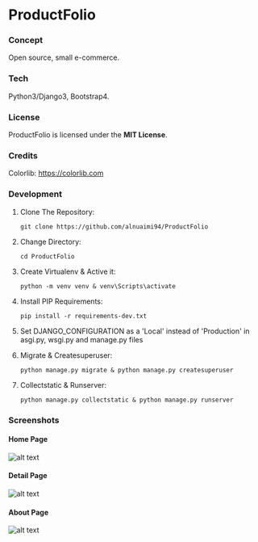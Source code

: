 # ProductFolio

### Concept

Open source, small e-commerce.

### Tech

Python3/Django3, Bootstrap4.

### License

ProductFolio is licensed under the **MIT License**.

### Credits

Colorlib: https://colorlib.com

### Development

1. Clone The Repository:

    ```
    git clone https://github.com/alnuaimi94/ProductFolio
    ```

2. Change Directory:

    ```
    cd ProductFolio
    ````

3. Create Virtualenv & Active it:

    ```
    python -m venv venv & venv\Scripts\activate
    ```

4. Install PIP Requirements:

    ```
    pip install -r requirements-dev.txt
    ```

5. Set DJANGO_CONFIGURATION as a 'Local' instead of 'Production' in asgi.py, wsgi.py and manage.py files

6. Migrate & Createsuperuser:

    ```
    python manage.py migrate & python manage.py createsuperuser
    ```

7. Collectstatic & Runserver:

    ```
    python manage.py collectstatic & python manage.py runserver
    ````

### Screenshots

#### Home Page

![alt text](https://github.com/alnuaimi94/ProductFolio/blob/master/_screenshots/home.png)

#### Detail Page

![alt text](https://github.com/alnuaimi94/ProductFolio/blob/master/_screenshots/detail1.png)

#### About Page

![alt text](https://github.com/alnuaimi94/ProductFolio/blob/master/_screenshots/about.png)